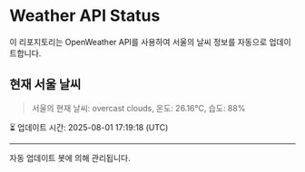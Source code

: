 
# Weather API Status

이 리포지토리는 OpenWeather API를 사용하여 서울의 날씨 정보를 자동으로 업데이트합니다.

## 현재 서울 날씨
> 서울의 현재 날씨: overcast clouds, 온도: 26.16°C, 습도: 88%

⏳ 업데이트 시간: 2025-08-01 17:19:18 (UTC)

---
자동 업데이트 봇에 의해 관리됩니다.
